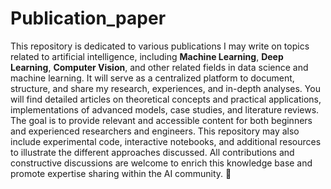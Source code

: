 # Publication_paper

This repository is dedicated to various publications I may write on topics related to artificial intelligence, including **Machine Learning**, **Deep Learning**, **Computer Vision**, and other related fields in data science and machine learning. It will serve as a centralized platform to document, structure, and share my research, experiences, and in-depth analyses. You will find detailed articles on theoretical concepts and practical applications, implementations of advanced models, case studies, and literature reviews. The goal is to provide relevant and accessible content for both beginners and experienced researchers and engineers.
This repository may also include experimental code, interactive notebooks, and additional resources to illustrate the different approaches discussed. All contributions and constructive discussions are welcome to enrich this knowledge base and promote expertise sharing within the AI community. 🚀
